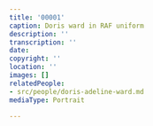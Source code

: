 ```yaml
---
title: '00001'
caption: Doris ward in RAF uniform
description: ''
transcription: ''
date: 
copyright: ''
location: ''
images: []
relatedPeople:
- src/people/doris-adeline-ward.md
mediaType: Portrait

---
```

